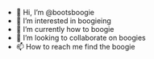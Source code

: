 - 👋 Hi, I’m @bootsboogie
- 👀 I’m interested in boogieing
- 🌱 I’m currently how to boogie
- 💞️ I’m looking to collaborate on boogies
- 📫 How to reach me find the boogie

<!---
bootsboogie/bootsboogie is a ✨ special ✨ repository because its `README.md` (this file) appears on your GitHub profile.
You can click the Preview link to take a look at your changes.
--->
